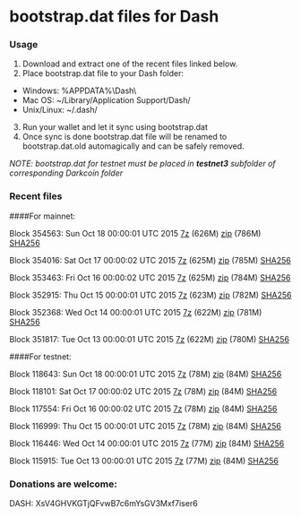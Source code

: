 # bootstrap.dat files for Dash

### Usage

1. Download and extract one of the recent files linked below.
2. Place bootstrap.dat file to your Dash folder:
 - Windows: %APPDATA%\Dash\
 - Mac OS: ~/Library/Application Support/Dash/
 - Unix/Linux: ~/.dash/
3. Run your wallet and let it sync using bootstrap.dat
4. Once sync is done bootstrap.dat file will be renamed to bootstrap.dat.old automagically and can be safely removed.

_NOTE: bootstrap.dat for testnet must be placed in **testnet3** subfolder of corresponding Darkcoin folder_

### Recent files

####For mainnet:

Block 354563: Sun Oct 18 00:00:01 UTC 2015 [7z](https://transfer.sh/1fA12C/bootstrap.dat.20151018.7z) (626M) [zip](https://transfer.sh/YSv43/bootstrap.dat.20151018.zip) (786M) [SHA256](https://transfer.sh/lpueU/sha256.txt)

Block 354016: Sat Oct 17 00:00:02 UTC 2015 [7z](https://transfer.sh/9o4ha/bootstrap.dat.20151017.7z) (625M) [zip](https://transfer.sh/EpQhV/bootstrap.dat.20151017.zip) (785M) [SHA256](https://transfer.sh/goyyz/sha256.txt)

Block 353463: Fri Oct 16 00:00:02 UTC 2015 [7z](https://transfer.sh/17cn3/bootstrap.dat.20151016.7z) (625M) [zip](https://transfer.sh/HBPIL/bootstrap.dat.20151016.zip) (784M) [SHA256](https://transfer.sh/bOvVf/sha256.txt)

Block 352915: Thu Oct 15 00:00:01 UTC 2015 [7z](https://transfer.sh/FD5mk/bootstrap.dat.20151015.7z) (623M) [zip](https://transfer.sh/Ade8B/bootstrap.dat.20151015.zip) (782M) [SHA256](https://transfer.sh/1cx8Me/sha256.txt)

Block 352368: Wed Oct 14 00:00:01 UTC 2015 [7z](https://transfer.sh/11i793/bootstrap.dat.20151014.7z) (622M) [zip](https://transfer.sh/LI2d2/bootstrap.dat.20151014.zip) (781M) [SHA256](https://transfer.sh/AnUGT/sha256.txt)

Block 351817: Tue Oct 13 00:00:01 UTC 2015 [7z](https://transfer.sh/bXMq8/bootstrap.dat.20151013.7z) (622M) [zip]() (780M) [SHA256](https://transfer.sh/1ckPlv/sha256.txt)

####For testnet:

Block 118643: Sun Oct 18 00:00:01 UTC 2015 [7z](https://transfer.sh/NkAIl/bootstrap.dat.20151018.7z) (78M) [zip](https://transfer.sh/b2pFa/bootstrap.dat.20151018.zip) (84M) [SHA256](https://transfer.sh/NTfyQ/sha256.txt)

Block 118101: Sat Oct 17 00:00:02 UTC 2015 [7z](https://transfer.sh/199auE/bootstrap.dat.20151017.7z) (78M) [zip](https://transfer.sh/8Iu6h/bootstrap.dat.20151017.zip) (84M) [SHA256](https://transfer.sh/w5OTO/sha256.txt)

Block 117554: Fri Oct 16 00:00:02 UTC 2015 [7z](https://transfer.sh/7aJjj/bootstrap.dat.20151016.7z) (78M) [zip](https://transfer.sh/2D0fY/bootstrap.dat.20151016.zip) (84M) [SHA256](https://transfer.sh/Ia5ne/sha256.txt)

Block 116999: Thu Oct 15 00:00:01 UTC 2015 [7z](https://transfer.sh/pCisK/bootstrap.dat.20151015.7z) (78M) [zip](https://transfer.sh/KYV48/bootstrap.dat.20151015.zip) (84M) [SHA256](https://transfer.sh/HZo7X/sha256.txt)

Block 116446: Wed Oct 14 00:00:01 UTC 2015 [7z](https://transfer.sh/11a0UN/bootstrap.dat.20151014.7z) (77M) [zip](https://transfer.sh/aLGkH/bootstrap.dat.20151014.zip) (84M) [SHA256](https://transfer.sh/xl093/sha256.txt)

Block 115915: Tue Oct 13 00:00:01 UTC 2015 [7z](https://transfer.sh/ZizTN/bootstrap.dat.20151013.7z) (77M) [zip](https://transfer.sh/15HIdd/bootstrap.dat.20151013.zip) (84M) [SHA256](https://transfer.sh/1cX9dw/sha256.txt)

### Donations are welcome:

DASH: XsV4GHVKGTjQFvwB7c6mYsGV3Mxf7iser6

